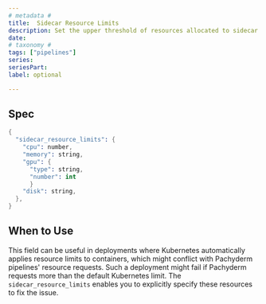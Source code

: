 ```yaml
---
# metadata # 
title:  Sidecar Resource Limits
description: Set the upper threshold of resources allocated to sidecar containers.
date: 
# taxonomy #
tags: ["pipelines"]
series:
seriesPart:
label: optional 

---
```


## Spec

```s
{
  "sidecar_resource_limits": {
    "cpu": number,
    "memory": string,
    "gpu": {
      "type": string,
      "number": int
      }
    "disk": string,
  },
}
```


## When to Use 

This field can be useful in deployments where Kubernetes automatically
applies resource limits to containers, which might conflict with Pachyderm
pipelines' resource requests. Such a deployment might fail if Pachyderm
requests more than the default Kubernetes limit. The `sidecar_resource_limits`
enables you to explicitly specify these resources to fix the issue.
